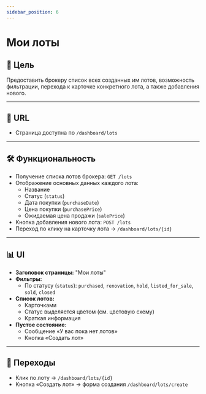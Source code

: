```yaml
---
sidebar_position: 6
---
```


# Мои лоты

## 📌 Цель
Предоставить брокеру список всех созданных им лотов, возможность фильтрации, перехода к карточке конкретного лота, а также добавления нового.

---

## 🔗 URL
- Страница доступна по `/dashboard/lots`

---

## 🛠️ Функциональность

- Получение списка лотов брокера: `GET /lots`
- Отображение основных данных каждого лота:
    - Название
    - Статус (`status`)
    - Дата покупки (`purchaseDate`)
    - Цена покупки (`purchasePrice`)
    - Ожидаемая цена продажи (`salePrice`)
- Кнопка добавления нового лота: `POST /lots`
- Переход по клику на карточку лота → `/dashboard/lots/{id}`

---

## 📊 UI

- **Заголовок страницы:** "Мои лоты"
- **Фильтры:**
    - По статусу (`status`): `purchased`, `renovation`, `hold`, `listed_for_sale`, `sold`, `closed`
- **Список лотов:**
    - Карточками
    - Статус выделяется цветом (см. цветовую схему)
    - Краткая информация
- **Пустое состояние:**
    - Сообщение «У вас пока нет лотов»
    - Кнопка «Создать лот»

---

## 🔗 Переходы

- Клик по лоту → `/dashboard/lots/{id}`
- Кнопка «Создать лот» → форма создания `/dashboard/lots/create`
